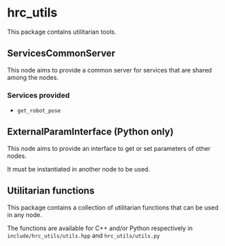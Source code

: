 # hrc_utils

This package contains utilitarian tools.

## ServicesCommonServer

This node aims to provide a common server for services that are shared among the nodes.

### Services provided

* `get_robot_pose`

## ExternalParamInterface (Python only)

This node aims to provide an interface to get or set parameters of other nodes.

It must be instantiated in another node to be used.

## Utilitarian functions

This package contains a collection of utilitarian functions that can be used in any node.

The functions are available for C++ and/or Python respectively in `include/hrc_utils/utils.hpp` and `hrc_utils/utils.py`
